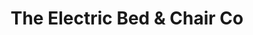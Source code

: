---
title: "The Electric Bed & Chair Co"
url: /clacton-on-sea/the-electric-bed-and-chair-co/
shop: bed
---